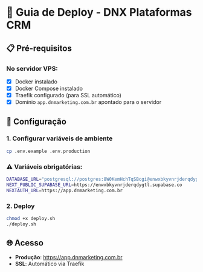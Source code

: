 # 🚀 Guia de Deploy - DNX Plataformas CRM

## 📋 Pré-requisitos

### No servidor VPS:
- [x] Docker instalado
- [x] Docker Compose instalado
- [x] Traefik configurado (para SSL automático)
- [x] Domínio `app.dnmarketing.com.br` apontado para o servidor

## 🔧 Configuração

### 1. Configurar variáveis de ambiente
```bash
cp .env.example .env.production
```

### ⚠️ **Variáveis obrigatórias**:
```bash
DATABASE_URL="postgresql://postgres:8W0KemHchTqSBcgi@enwxbkyvnrjderqdygtl.supabase.co:5432/postgres"
NEXT_PUBLIC_SUPABASE_URL=https://enwxbkyvnrjderqdygtl.supabase.co
NEXTAUTH_URL=https://app.dnmarketing.com.br
```

### 2. Deploy
```bash
chmod +x deploy.sh
./deploy.sh
```

## 🌐 Acesso
- **Produção**: https://app.dnmarketing.com.br
- **SSL**: Automático via Traefik
